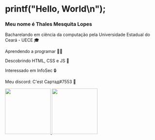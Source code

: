 # printf("Hello, World\n");
### Meu nome é Thales Mesquita Lopes

<p>Bacharelando em ciência da computação pela Universidade Estadual do Ceará - UECE 🎓
<p>Aprendendo a programar 👨‍💻
<p>Descobrindo HTML, CSS e JS 🔭
<p>Interessado em InfoSec 🔒
<p>Meu discord: C'est Сартад#7553 💬


<div>
  <a href="https://github.com/Sartadd">
  <img height="150em" src="https://github-readme-stats.vercel.app/api?username=Sartadd&show_icons=true&theme=dark&include_all_commits=true&count_private=true"/>
  <img height="150em" src="https://github-readme-stats.vercel.app/api/top-langs/?username=Sartadd&layout=compact&langs_count=7&theme=dark"/>
</div>


